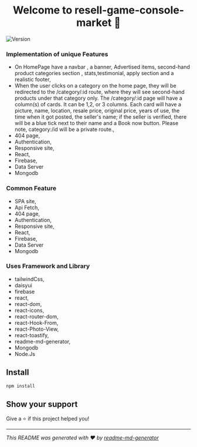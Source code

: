 <h1 align="center">Welcome to resell-game-console-market 👋</h1>
<p>
  <img alt="Version" src="https://img.shields.io/badge/version-0.0.0-blue.svg?cacheSeconds=2592000" />
</p>

### Implementation of unique Features
 * On HomePage have a navbar , a banner, Advertised items, second-hand product categories section , stats,testimonial, apply section and a realistic footer,
 * When the user clicks on a category on the home page, they will be redirected to the /category/:id route, where they will see second-hand products under that category only. The /category/:id page will have a column(s) of cards. It can be 1,2, or 3 columns. Each card will have a picture, name, location, resale price, original price, years of use, the time when it got posted, the seller's name; if the seller is verified, there will be a blue tick next to their name and a Book now button. Please note, category:/id will be a private route.,
 * 404 page,
 * Authentication,
 * Responsive site,
 * React,
 * Firebase,
 * Data Server
 * Mongodb
### Common Feature
 * SPA site,
 * Api Fetch,
 * 404 page,
 * Authentication,
 * Responsive site,
 * React,
 * Firebase,
 * Data Server
 * Mongodb


### Uses Framework and Library
   * tailwindCss,
   * daisyui
   * firebase
   * react,
   * react-dom,
   * react-icons,
   * react-router-dom,
   * react-Hook-From,
   * react-Photo-View,
   * react-toastify,
   * readme-md-generator,
   * Mongodb
   * Node.Js

## Install

```sh
npm install
```

## Show your support

Give a ⭐️ if this project helped you!

***
_This README was generated with ❤️ by [readme-md-generator](https://github.com/kefranabg/readme-md-generator)_